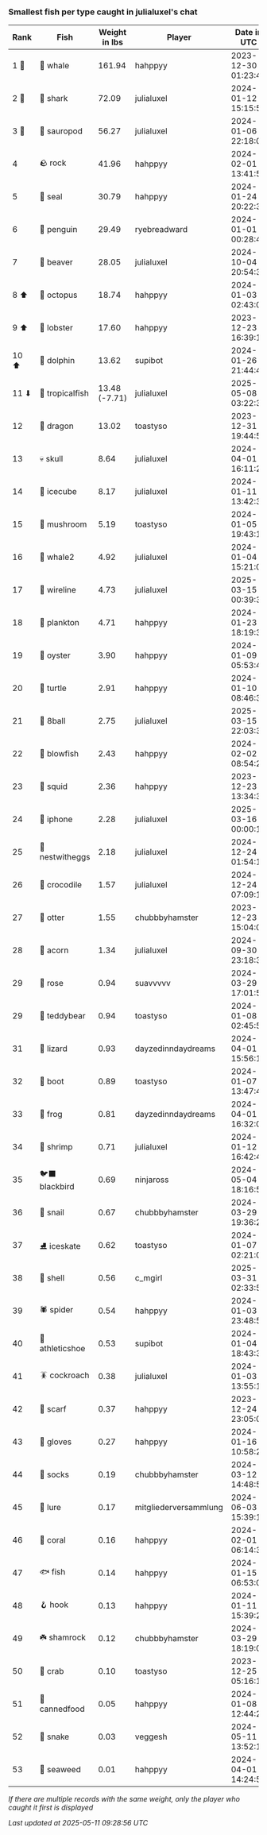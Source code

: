 ### Smallest fish per type caught in julialuxel's chat
| Rank | Fish | Weight in lbs | Player | Date in UTC |
|------|--------|-----------|---------|------|
| 1 🥇  | 🐳 whale | 161.94 | hahppyy | 2023-12-30 01:23:46 |
| 2 🥈  | 🦈 shark | 72.09 | julialuxel | 2024-01-12 15:15:53 |
| 3 🥉  | 🦕 sauropod | 56.27 | julialuxel | 2024-01-06 22:18:02 |
| 4  | 🪨 rock | 41.96 | hahppyy | 2024-02-01 13:41:58 |
| 5  | 🦭 seal | 30.79 | hahppyy | 2024-01-24 20:22:39 |
| 6  | 🐧 penguin | 29.49 | ryebreadward | 2024-01-01 00:28:42 |
| 7  | 🦫 beaver | 28.05 | julialuxel | 2024-10-04 20:54:33 |
| 8 ⬆ | 🐙 octopus | 18.74 | hahppyy | 2024-01-03 02:43:01 |
| 9 ⬆ | 🦞 lobster | 17.60 | hahppyy | 2023-12-23 16:39:19 |
| 10 ⬆ | 🐬 dolphin | 13.62 | supibot | 2024-01-26 21:44:45 |
| 11 ⬇ | 🐠 tropicalfish | 13.48 (-7.71) | julialuxel | 2025-05-08 03:22:34 |
| 12  | 🐉 dragon | 13.02 | toastyso | 2023-12-31 19:44:56 |
| 13  | 💀 skull | 8.64 | julialuxel | 2024-04-01 16:11:26 |
| 14  | 🧊 icecube | 8.17 | julialuxel | 2024-01-11 13:42:35 |
| 15  | 🍄 mushroom | 5.19 | toastyso | 2024-01-05 19:43:14 |
| 16  | 🐋 whale2 | 4.92 | julialuxel | 2024-01-04 15:21:05 |
| 17  | 🧵 wireline | 4.73 | julialuxel | 2025-03-15 00:39:39 |
| 18  | 🦠 plankton | 4.71 | hahppyy | 2024-01-23 18:19:34 |
| 19  | 🦪 oyster | 3.90 | hahppyy | 2024-01-09 05:53:49 |
| 20  | 🐢 turtle | 2.91 | hahppyy | 2024-01-10 08:46:31 |
| 21  | 🎱 8ball | 2.75 | julialuxel | 2025-03-15 22:03:38 |
| 22  | 🐡 blowfish | 2.43 | hahppyy | 2024-02-02 08:54:22 |
| 23  | 🦑 squid | 2.36 | hahppyy | 2023-12-23 13:34:32 |
| 24  | 📱 iphone | 2.28 | julialuxel | 2025-03-16 00:00:13 |
| 25  | 🪺 nestwitheggs | 2.18 | julialuxel | 2024-12-24 01:54:16 |
| 26  | 🐊 crocodile | 1.57 | julialuxel | 2024-12-24 07:09:10 |
| 27  | 🦦 otter | 1.55 | chubbbyhamster | 2023-12-23 15:04:03 |
| 28  | 🌰 acorn | 1.34 | julialuxel | 2024-09-30 23:18:34 |
| 29  | 🌹 rose | 0.94 | suavvvvv | 2024-03-29 17:01:59 |
| 29  | 🧸 teddybear | 0.94 | toastyso | 2024-01-08 02:45:55 |
| 31  | 🦎 lizard | 0.93 | dayzedinndaydreams | 2024-04-01 15:56:16 |
| 32  | 👢 boot | 0.89 | toastyso | 2024-01-07 13:47:48 |
| 33  | 🐸 frog | 0.81 | dayzedinndaydreams | 2024-04-01 16:32:08 |
| 34  | 🦐 shrimp | 0.71 | julialuxel | 2024-01-12 16:42:48 |
| 35  | 🐦‍⬛ blackbird | 0.69 | ninjaross | 2024-05-04 18:16:52 |
| 36  | 🐌 snail | 0.67 | chubbbyhamster | 2024-03-29 19:36:29 |
| 37  | ⛸️ iceskate | 0.62 | toastyso | 2024-01-07 02:21:01 |
| 38  | 🐚 shell | 0.56 | c_mgirl | 2025-03-31 02:33:51 |
| 39  | 🕷️ spider | 0.54 | hahppyy | 2024-01-03 23:48:54 |
| 40  | 👟 athleticshoe | 0.53 | supibot | 2024-01-04 18:43:39 |
| 41  | 🪳 cockroach | 0.38 | julialuxel | 2024-01-03 13:55:10 |
| 42  | 🧣 scarf | 0.37 | hahppyy | 2023-12-24 23:05:05 |
| 43  | 🧤 gloves | 0.27 | hahppyy | 2024-01-16 10:58:25 |
| 44  | 🧦 socks | 0.19 | chubbbyhamster | 2024-03-12 14:48:51 |
| 45  | 🎏 lure | 0.17 | mitgliederversammlung | 2024-06-03 15:39:18 |
| 46  | 🪸 coral | 0.16 | hahppyy | 2024-02-01 06:14:37 |
| 47  | 🐟 fish | 0.14 | hahppyy | 2024-01-15 06:53:09 |
| 48  | 🪝 hook | 0.13 | hahppyy | 2024-01-11 15:39:26 |
| 49  | ☘️ shamrock | 0.12 | chubbbyhamster | 2024-03-29 18:19:02 |
| 50  | 🦀 crab | 0.10 | toastyso | 2023-12-25 05:16:13 |
| 51  | 🥫 cannedfood | 0.05 | hahppyy | 2024-01-08 12:44:21 |
| 52  | 🐍 snake | 0.03 | veggesh | 2024-05-11 13:52:11 |
| 53  | 🌿 seaweed | 0.01 | hahppyy | 2024-04-01 14:24:57 |

_If there are multiple records with the same weight, only the player who caught it first is displayed_

_Last updated at 2025-05-11 09:28:56 UTC_